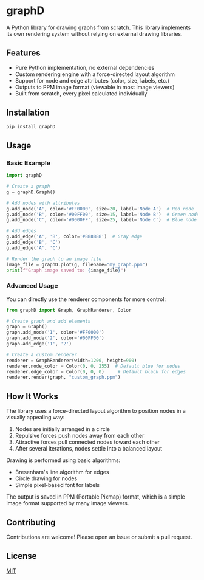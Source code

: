# graphD

A Python library for drawing graphs from scratch. This library implements its own rendering system without relying on external drawing libraries.

## Features

- Pure Python implementation, no external dependencies
- Custom rendering engine with a force-directed layout algorithm
- Support for node and edge attributes (color, size, labels, etc.)
- Outputs to PPM image format (viewable in most image viewers)
- Built from scratch, every pixel calculated individually

## Installation

```bash
pip install graphD
```

## Usage

### Basic Example

```python
import graphD

# Create a graph
g = graphD.Graph()

# Add nodes with attributes
g.add_node('A', color='#FF0000', size=20, label='Node A')  # Red node
g.add_node('B', color='#00FF00', size=15, label='Node B')  # Green node
g.add_node('C', color='#0000FF', size=25, label='Node C')  # Blue node

# Add edges
g.add_edge('A', 'B', color='#888888')  # Gray edge
g.add_edge('B', 'C')
g.add_edge('A', 'C')

# Render the graph to an image file
image_file = graphD.plot(g, filename="my_graph.ppm")
print(f"Graph image saved to: {image_file}")
```

### Advanced Usage

You can directly use the renderer components for more control:

```python
from graphD import Graph, GraphRenderer, Color

# Create graph and add elements
graph = Graph()
graph.add_node('1', color='#FF0000')
graph.add_node('2', color='#00FF00')
graph.add_edge('1', '2')

# Create a custom renderer
renderer = GraphRenderer(width=1200, height=900)
renderer.node_color = Color(0, 0, 255)  # Default blue for nodes
renderer.edge_color = Color(0, 0, 0)     # Default black for edges
renderer.render(graph, "custom_graph.ppm")
```

## How It Works

The library uses a force-directed layout algorithm to position nodes in a visually appealing way:

1. Nodes are initially arranged in a circle
2. Repulsive forces push nodes away from each other
3. Attractive forces pull connected nodes toward each other
4. After several iterations, nodes settle into a balanced layout

Drawing is performed using basic algorithms:
- Bresenham's line algorithm for edges
- Circle drawing for nodes
- Simple pixel-based font for labels

The output is saved in PPM (Portable Pixmap) format, which is a simple image format supported by many image viewers.

## Contributing

Contributions are welcome! Please open an issue or submit a pull request.

## License

[MIT](LICENSE) 